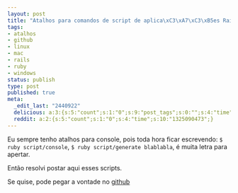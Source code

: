 ```yaml
---
layout: post
title: "Atalhos para comandos de script de aplica\xC3\xA7\xC3\xB5es Rails"
tags:
- atalhos
- github
- linux
- mac
- rails
- ruby
- windows
status: publish
type: post
published: true
meta:
  _edit_last: "2440922"
  delicious: a:3:{s:5:"count";s:1:"0";s:9:"post_tags";s:0:"";s:4:"time";s:10:"1229527052";}
  reddit: a:2:{s:5:"count";s:1:"0";s:4:"time";s:10:"1325090473";}
---
```

Eu sempre tenho atalhos para console, pois toda hora ficar escrevendo: `$ ruby script/console`, `$ ruby script/generate blablabla`, é muita letra para apertar.

Então resolvi postar aqui esses scripts.

Se quise, pode pegar a vontade no [github](http://github.com/tinogomes/atalhos-para-rails/)
